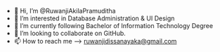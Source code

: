 - 👋 Hi, I’m @RuwanjiAkilaPramuditha
- 👀 I’m interested in Database Administration & UI Design
- 🌱 I’m currently following Bachelor of Information Technology Degree
- 💞️ I’m looking to collaborate on GitHub.
- 📫 How to reach me --> ruwanjidissanayaka@gmail.com



<!---
RuwanjiAkilaPramuditha/RuwanjiAkilaPramuditha is a ✨ special ✨ repository because its `README.md` (this file) appears on your GitHub profile.
You can click the Preview link to take a look at your changes.
--->
